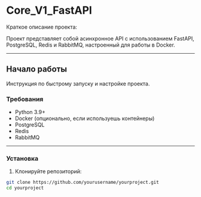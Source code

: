 # Core_V1_FastAPI

Краткое описание проекта:

Проект представляет собой асинхронное API с использованием FastAPI, PostgreSQL, Redis и RabbitMQ, настроенный для работы в Docker.

---

## Начало работы

Инструкция по быстрому запуску и настройке проекта.

### Требования

- Python 3.9+
- Docker (опционально, если используешь контейнеры)
- PostgreSQL
- Redis
- RabbitMQ

---

### Установка

1. Клонируйте репозиторий:

```bash
git clone https://github.com/yourusername/yourproject.git
cd yourproject